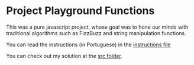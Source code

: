 # Project Playground Functions

This was a pure javascript project, whose goal was to hone our minds with traditional algorithms such as FizzBuzz and string manipulation functions.

You can read the instructions (in Portuguese) in the [instructions file](INSTRUCTIONS.md)

You can check out my solution at the [src folder](./src).
